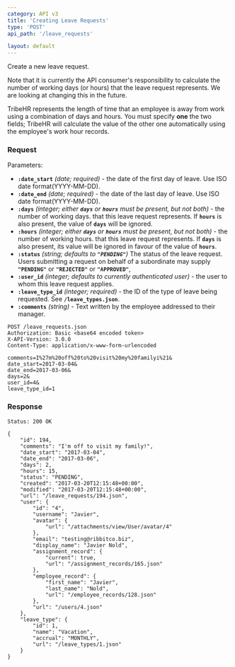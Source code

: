 ```yaml
---
category: API v3
title: 'Creating Leave Requests'
type: 'POST'
api_path: '/leave_requests'

layout: default
---
```


Create a new leave request.

Note that it is currently the API consumer's responsibility to calculate the number of working days (or
hours) that the leave request represents. We are looking at changing this in the future.

TribeHR represents the length of time that an employee is away from work using a combination of days
and hours. You must specify **one** the two fields; TribeHR will calculate the value of the other one
automatically using the employee's work hour records.

### Request

Parameters:

- **`:date_start`** *(date; required)* - the date of the first day of leave. Use ISO date format(YYYY-MM-DD).
- **`:date_end`** *(date; required)* - the date of the last day of leave. Use ISO date format(YYYY-MM-DD).
- **`:days`** *(integer; either **`days`** or **`hours`** must be present, but not both)* - the number of working days.
  that this leave request represents. If **`hours`** is also present, the value of **`days`** will be ignored.
- **`:hours`** *(integer; either **`days`** or **`hours`** must be present, but not both)* - the number of working hours.
  that this leave request represents. If **`days`** is also present, its value will be ignored in favour of the
  value of **`hours`**.
- **`:status`** *(string; defaults to **`"PENDING"`**)* The status of the leave request. Users submitting a request on 
  behalf of a subordinate may supply **`"PENDING"`** or **`"REJECTED"`** or **`"APPROVED"`**,
- **`:user_id`** *(integer; defaults to currently authenticated user)* - the user to whom this leave request applies.
- **`:leave_type_id`** *(integer; required)* - the ID of the type of leave being requested. See **`/leave_types.json`**.
- **`:comments`** *(string)* - Text written by the employee addressed to their manager.

```
POST /leave_requests.json
Authorization: Basic <base64 encoded token> 
X-API-Version: 3.0.0
Content-Type: application/x-www-form-urlencoded

comments=I%27m%20off%20to%20visit%20my%20familyi%21&
date_start=2017-03-04&
date_end=2017-03-06&
days=2&
user_id=4&
leave_type_id=1
```

### Response
```
Status: 200 OK
```

```
{
	"id": 194,
	"comments": "I'm off to visit my family!",
	"date_start": "2017-03-04",
	"date_end": "2017-03-06",
	"days": 2,
	"hours": 15,
	"status": "PENDING",
	"created": "2017-03-20T12:15:48+00:00",
	"modified": "2017-03-20T12:15:48+00:00",
	"url": "/leave_requests/194.json",
	"user": {
		"id": "4",
		"username": "Javier",
		"avatar": {
			"url": "/attachments/view/User/avatar/4"
		},
		"email": "testing@ribbitco.biz",
		"display_name": "Javier Nold",
		"assignment_record": {
			"current": true,
			"url": "/assignment_records/165.json"
		},
		"employee_record": {
			"first_name": "Javier",
			"last_name": "Nold",
			"url": "/employee_records/128.json"
		},
		"url": "/users/4.json"
	},
	"leave_type": {
		"id": 1,
		"name": "Vacation",
		"accrual": "MONTHLY",
		"url": "/leave_types/1.json"
	}
}
```